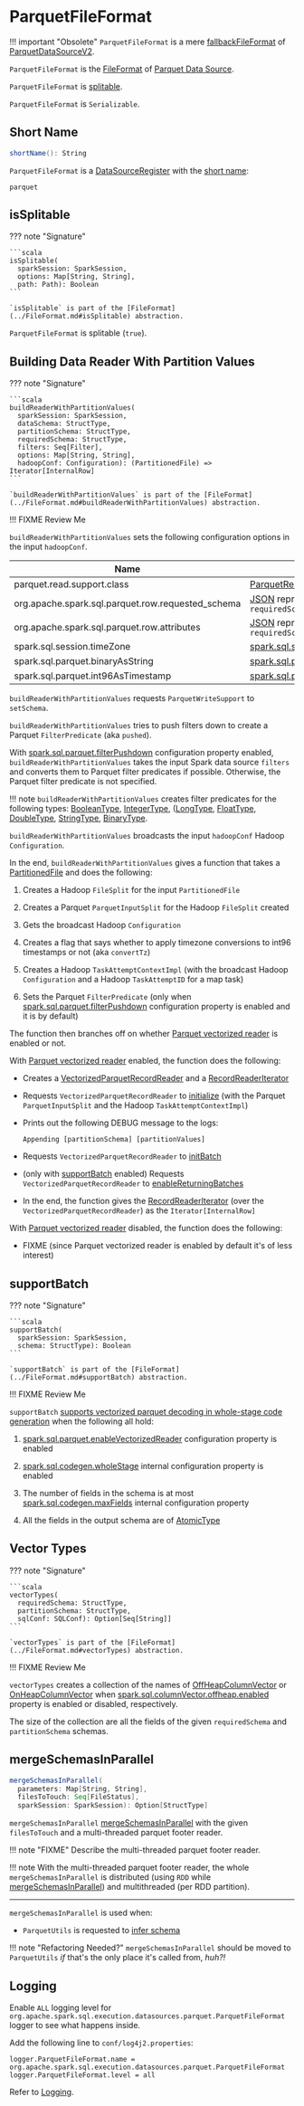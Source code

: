 # ParquetFileFormat

!!! important "Obsolete"
    `ParquetFileFormat` is a mere [fallbackFileFormat](ParquetDataSourceV2.md#fallbackFileFormat) of [ParquetDataSourceV2](ParquetDataSourceV2.md).

`ParquetFileFormat` is the [FileFormat](../FileFormat.md) of [Parquet Data Source](index.md).

`ParquetFileFormat` is [splitable](#isSplitable).

`ParquetFileFormat` is `Serializable`.

## <span id="DataSourceRegister"><span id="shortName"> Short Name

```scala
shortName(): String
```

`ParquetFileFormat` is a [DataSourceRegister](../../DataSourceRegister.md) with the [short name](../../DataSourceRegister.md#shortName):

```text
parquet
```

## <span id="isSplitable"> isSplitable

??? note "Signature"

    ```scala
    isSplitable(
      sparkSession: SparkSession,
      options: Map[String, String],
      path: Path): Boolean
    ```

    `isSplitable` is part of the [FileFormat](../FileFormat.md#isSplitable) abstraction.

`ParquetFileFormat` is splitable (`true`).

## <span id="buildReaderWithPartitionValues"> Building Data Reader With Partition Values

??? note "Signature"

    ```scala
    buildReaderWithPartitionValues(
      sparkSession: SparkSession,
      dataSchema: StructType,
      partitionSchema: StructType,
      requiredSchema: StructType,
      filters: Seq[Filter],
      options: Map[String, String],
      hadoopConf: Configuration): (PartitionedFile) => Iterator[InternalRow]
    ```

    `buildReaderWithPartitionValues` is part of the [FileFormat](../FileFormat.md#buildReaderWithPartitionValues) abstraction.

!!! FIXME
    Review Me

`buildReaderWithPartitionValues` sets the following configuration options in the input `hadoopConf`.

Name     | Value
---------|--------
parquet.read.support.class | [ParquetReadSupport](ParquetReadSupport.md)
org.apache.spark.sql.parquet.row.requested_schema | [JSON](../../types/DataType.md#json) representation of `requiredSchema`
org.apache.spark.sql.parquet.row.attributes | [JSON](../../types/DataType.md#json) representation of `requiredSchema`
spark.sql.session.timeZone | [spark.sql.session.timeZone](../../configuration-properties.md#spark.sql.session.timeZone)
spark.sql.parquet.binaryAsString | [spark.sql.parquet.binaryAsString](../../configuration-properties.md#spark.sql.parquet.binaryAsString)
spark.sql.parquet.int96AsTimestamp | [spark.sql.parquet.int96AsTimestamp](../../configuration-properties.md#spark.sql.parquet.int96AsTimestamp)

`buildReaderWithPartitionValues` requests `ParquetWriteSupport` to `setSchema`.

`buildReaderWithPartitionValues` tries to push filters down to create a Parquet `FilterPredicate` (aka `pushed`).

With [spark.sql.parquet.filterPushdown](../../configuration-properties.md#spark.sql.parquet.filterPushdown) configuration property enabled, `buildReaderWithPartitionValues` takes the input Spark data source `filters` and converts them to Parquet filter predicates if possible. Otherwise, the Parquet filter predicate is not specified.

!!! note
    `buildReaderWithPartitionValues` creates filter predicates for the following types: [BooleanType](../../types/DataType.md#BooleanType), [IntegerType](../../types/DataType.md#IntegerType), ([LongType](../../types/DataType.md#LongType), [FloatType](../../types/DataType.md#FloatType), [DoubleType](../../types/DataType.md#DoubleType), [StringType](../../types/DataType.md#StringType), [BinaryType](../../types/DataType.md#BinaryType).

`buildReaderWithPartitionValues` broadcasts the input `hadoopConf` Hadoop `Configuration`.

In the end, `buildReaderWithPartitionValues` gives a function that takes a [PartitionedFile](../PartitionedFile.md) and does the following:

1. Creates a Hadoop `FileSplit` for the input `PartitionedFile`

1. Creates a Parquet `ParquetInputSplit` for the Hadoop `FileSplit` created

1. Gets the broadcast Hadoop `Configuration`

1. Creates a flag that says whether to apply timezone conversions to int96 timestamps or not (aka `convertTz`)

1. Creates a Hadoop `TaskAttemptContextImpl` (with the broadcast Hadoop `Configuration` and a Hadoop `TaskAttemptID` for a map task)

1. Sets the Parquet `FilterPredicate` (only when [spark.sql.parquet.filterPushdown](../../configuration-properties.md#spark.sql.parquet.filterPushdown) configuration property is enabled and it is by default)

The function then branches off on whether [Parquet vectorized reader](VectorizedParquetRecordReader.md) is enabled or not.

With [Parquet vectorized reader](VectorizedParquetRecordReader.md) enabled, the function does the following:

* Creates a [VectorizedParquetRecordReader](VectorizedParquetRecordReader.md) and a [RecordReaderIterator](../RecordReaderIterator.md)

* Requests `VectorizedParquetRecordReader` to [initialize](VectorizedParquetRecordReader.md#initialize) (with the Parquet `ParquetInputSplit` and the Hadoop `TaskAttemptContextImpl`)

* Prints out the following DEBUG message to the logs:

    ```text
    Appending [partitionSchema] [partitionValues]
    ```

* Requests `VectorizedParquetRecordReader` to [initBatch](VectorizedParquetRecordReader.md#initBatch)

* (only with [supportBatch](#supportBatch) enabled) Requests `VectorizedParquetRecordReader` to [enableReturningBatches](VectorizedParquetRecordReader.md#enableReturningBatches)

* In the end, the function gives the [RecordReaderIterator](../RecordReaderIterator.md) (over the `VectorizedParquetRecordReader`) as the `Iterator[InternalRow]`

With [Parquet vectorized reader](VectorizedParquetRecordReader.md) disabled, the function does the following:

* FIXME (since Parquet vectorized reader is enabled by default it's of less interest)

## <span id="supportBatch"> supportBatch

??? note "Signature"

    ```scala
    supportBatch(
      sparkSession: SparkSession,
      schema: StructType): Boolean
    ```

    `supportBatch` is part of the [FileFormat](../FileFormat.md#supportBatch) abstraction.

!!! FIXME
    Review Me

`supportBatch` [supports vectorized parquet decoding in whole-stage code generation](../FileFormat.md#supportBatch) when the following all hold:

1. [spark.sql.parquet.enableVectorizedReader](../../configuration-properties.md#spark.sql.parquet.enableVectorizedReader) configuration property is enabled

1. [spark.sql.codegen.wholeStage](../../configuration-properties.md#spark.sql.codegen.wholeStage) internal configuration property is enabled

1. The number of fields in the schema is at most [spark.sql.codegen.maxFields](../../configuration-properties.md#spark.sql.codegen.maxFields) internal configuration property

1. All the fields in the output schema are of [AtomicType](../../types/AtomicType.md)

## <span id="vectorTypes"> Vector Types

??? note "Signature"

    ```scala
    vectorTypes(
      requiredSchema: StructType,
      partitionSchema: StructType,
      sqlConf: SQLConf): Option[Seq[String]]
    ```

    `vectorTypes` is part of the [FileFormat](../FileFormat.md#vectorTypes) abstraction.

!!! FIXME
    Review Me

`vectorTypes` creates a collection of the names of [OffHeapColumnVector](../../vectorized-decoding/OffHeapColumnVector.md) or [OnHeapColumnVector](../../vectorized-decoding/OnHeapColumnVector.md) when [spark.sql.columnVector.offheap.enabled](../../configuration-properties.md#spark.sql.columnVector.offheap.enabled) property is enabled or disabled, respectively.

The size of the collection are all the fields of the given `requiredSchema` and `partitionSchema` schemas.

## <span id="mergeSchemasInParallel"> mergeSchemasInParallel

```scala
mergeSchemasInParallel(
  parameters: Map[String, String],
  filesToTouch: Seq[FileStatus],
  sparkSession: SparkSession): Option[StructType]
```

`mergeSchemasInParallel` [mergeSchemasInParallel](../SchemaMergeUtils.md#mergeSchemasInParallel) with the given `filesToTouch` and a multi-threaded parquet footer reader.

!!! note "FIXME"
    Describe the multi-threaded parquet footer reader.

!!! note
    With the multi-threaded parquet footer reader, the whole `mergeSchemasInParallel` is distributed (using `RDD` while [mergeSchemasInParallel](../SchemaMergeUtils.md#mergeSchemasInParallel)) and multithreaded (per RDD partition).

---

`mergeSchemasInParallel` is used when:

* `ParquetUtils` is requested to [infer schema](ParquetUtils.md#inferSchema)

!!! note "Refactoring Needed?"
    `mergeSchemasInParallel` should be moved to `ParquetUtils` _if_ that's the only place it's called from, _huh?!_

## Logging

Enable `ALL` logging level for `org.apache.spark.sql.execution.datasources.parquet.ParquetFileFormat` logger to see what happens inside.

Add the following line to `conf/log4j2.properties`:

```text
logger.ParquetFileFormat.name = org.apache.spark.sql.execution.datasources.parquet.ParquetFileFormat
logger.ParquetFileFormat.level = all
```

Refer to [Logging](../../spark-logging.md).
